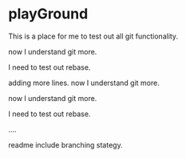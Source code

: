 # playGround
This is a place for me to test out all git functionality.



now I understand git more.

I need to test out rebase.

adding more lines.
now I understand git more.


now I understand git more.

I need to test out rebase.

....


readme include branching stategy.